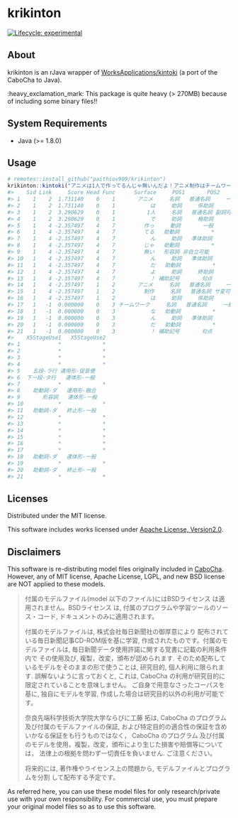 
<!-- README.md is generated from README.Rmd. Please edit that file -->

# krikinton

<!-- badges: start -->

[![Lifecycle:
experimental](https://img.shields.io/badge/lifecycle-experimental-orange.svg)](https://www.tidyverse.org/lifecycle/#experimental)
<!-- badges: end -->

## About

krikinton is an rJava wrapper of
[WorksApplications/kintoki](https://github.com/WorksApplications/kintoki)
(a port of the CaboCha to Java).

:heavy\_exclamation\_mark: This package is quite heavy (\> 270MB)
because of including some binary files\!\!

## System Requirements

  - Java (\>= 1.8.0)

## Usage

``` r
# remotes::install_github("paithiov909/krikinton")
krikinton::kintoki("アニメは1人で作ってるんじゃ無いんだよ！アニメ制作はチームワークなんだ！")
#>    Sid Link     Score Head Func      Surface     POS1       POS2     POS3 POS4
#> 1    1    2  1.731140    0    1       アニメ     名詞   普通名詞     一般    *
#> 2    1    2  1.731140    0    1           は     助詞     係助詞        *    *
#> 3    1    2  3.290629    0    1          1人     名詞   普通名詞 副詞可能    *
#> 4    1    2  3.290629    0    1           で     助詞     格助詞        *    *
#> 5    1    4 -2.357497    4    7         作っ     動詞       一般        *    *
#> 6    1    4 -2.357497    4    7         てる   助動詞          *        *    *
#> 7    1    4 -2.357497    4    7           ん     助詞   準体助詞        *    *
#> 8    1    4 -2.357497    4    7         じゃ   助動詞          *        *    *
#> 9    1    4 -2.357497    4    7         無い   形容詞 非自立可能        *    *
#> 10   1    4 -2.357497    4    7           ん     助詞   準体助詞        *    *
#> 11   1    4 -2.357497    4    7           だ   助動詞          *        *    *
#> 12   1    4 -2.357497    4    7           よ     助詞     終助詞        *    *
#> 13   1    4 -2.357497    4    7           ！ 補助記号       句点        *    *
#> 14   1    4 -2.357497    1    2       アニメ     名詞   普通名詞     一般    *
#> 15   1    4 -2.357497    1    2         制作     名詞   普通名詞 サ変可能    *
#> 16   1    4 -2.357497    1    2           は     助詞     係助詞        *    *
#> 17   1   -1  0.000000    0    3 チームワーク     名詞   普通名詞     一般    *
#> 18   1   -1  0.000000    0    3           な   助動詞          *        *    *
#> 19   1   -1  0.000000    0    3           ん     助詞   準体助詞        *    *
#> 20   1   -1  0.000000    0    3           だ   助動詞          *        *    *
#> 21   1   -1  0.000000    0    3           ！ 補助記号       句点        *    *
#>    X5StageUse1   X5StageUse2
#> 1            *             *
#> 2            *             *
#> 3            *             *
#> 4            *             *
#> 5    五段-ラ行 連用形-促音便
#> 6  下一段-タ行   連体形-一般
#> 7            *             *
#> 8    助動詞-ダ   連用形-融合
#> 9       形容詞   連体形-一般
#> 10           *             *
#> 11   助動詞-ダ   終止形-一般
#> 12           *             *
#> 13           *             *
#> 14           *             *
#> 15           *             *
#> 16           *             *
#> 17           *             *
#> 18   助動詞-ダ   連体形-一般
#> 19           *             *
#> 20   助動詞-ダ   終止形-一般
#> 21           *             *
```

## Licenses

Distributed under the MIT license.

This software includes works licensed under [Apache License,
Version2.0](http://www.apache.org/licenses/LICENSE-2.0.html).

## Disclaimers

This software is re-distributing model files originally included in
[CaboCha](https://taku910.github.io/cabocha/). However, any of MIT
license, Apache License, LGPL, and new BSD license are NOT applied to
these models.

> 付属のモデルファイル(model 以下のファイル)にはBSDライセンス は適用されません。BSDライセンス は,
> 付属のプログラムや学習ツールのソース・コード, ドキュメントのみに適用されます。
> 
> 付属のモデルファイルは, 株式会社毎日新聞社の御厚意により 配布されている毎日新聞記事CD-ROM版を基に学習,
> 作成されたものです。付属のモデルファイルは,
> 毎日新聞データ使用許諾に関する覚書に記載の利用条件内で
> その使用及び, 複製，改変，頒布が認められます. そのため配布しているモデルをそのままの形で使うことは, 研究目的,
> 個人利用に限られます. 誤解ないように言っておくと, これは, CaboCha
> の利用が研究目的に限定されていることを意味しません。
> ご自身で用意なさったコーパスを基に, 独自にモデルを学習, 作成した場合は研究目的以外の利用が可能です。
> 
> 奈良先端科学技術大学院大学ならびに工藤 拓は, CaboCha のプログラム 及び付属のモデルファイルの保証,
> および特定目的の適合性の保証を含め いかなる保証をも行うものではなく，
> CaboCha のプログラム 及び付属のモデルを使用，複製，改変，頒布により生じた損害や賠償等については，
> 法律上の根拠を問わず一切責任を負いません. ご注意ください。
> 
> 将来的には, 著作権やライセンス上の問題から, モデルファイルとプログラムを分割 して配布する予定です。

As referred here, you can use these model files for only
research/private use with your own responsibility. For commercial use,
you must prepare your original model files so as to use this software.
